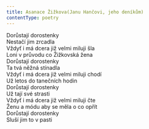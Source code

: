 ```yaml
---
title: Asanace Žižkova(Janu Hančovi, jeho deníkům)
contentType: poetry
---
```


<section>

Dorůstají dorostenky  
Nestačí jim zrcadla  
Vždyť i má dcera již velmi miluji šla  
Loni v průvodu co Žižkovská žena  
Dorůstají dorostenky  
Ta tvá něžná stínadla  
Vždyť i má dcera již velmi miluji chodí  
Už letos do tanečních hodin  
Dorůstají dorostenky  
Už tají své strasti  
Vždyť i má dcera již velmi miluji čte  
Ženu a módu aby se měla o co opřít  
Dorůstají dorostenky  
Sluší jim to v pasti

</section>
